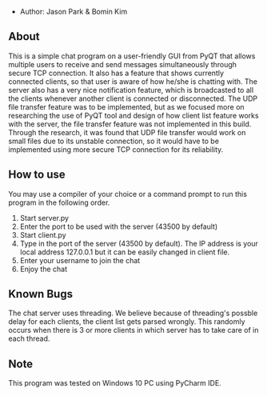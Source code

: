 * Author: Jason Park & Bomin Kim


## About
This is a simple chat program on a user-friendly GUI from PyQT that allows multiple users to receive and send messages simultaneously through secure TCP connection.
It also has a feature that shows currently connected clients, so that user is aware of how he/she is chatting with.
The server also has a very nice notification feature, which is broadcasted to all the clients whenever another client is connected or disconnected.
The UDP file transfer feature was to be implemented, but as we focused more on researching the use of PyQT tool and design of how client list feature works with the server, the file transfer feature was not implemented in this build. Through the research, it was found that UDP file transfer would work on small files due to its unstable connection, so it would have to be implemented using more secure TCP connection for its reliability.


## How to use
You may use a compiler of your choice or a command prompt to run this program in the following order.
1. Start server.py
2. Enter the port to be used with the server (43500 by default)
3. Start client.py
4. Type in the port of the server (43500 by default). The IP address is your local address 127.0.0.1 but it can be easily changed in client file.
5. Enter your username to join the chat
6. Enjoy the chat


## Known Bugs
The chat server uses threading. We believe because of threading's possble delay for each clients, the client list gets parsed wrongly. This randomly occurs when there is 3 or more clients in which server has to take care of in each thread.


## Note
This program was tested on Windows 10 PC using PyCharm IDE.

